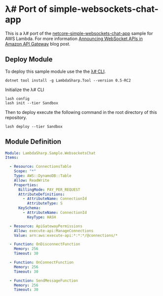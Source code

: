 # λ# Port of simple-websockets-chat-app

This is a λ# port of the [netcore-simple-websockets-chat-app](https://github.com/normj/netcore-simple-websockets-chat-app) sample for AWS Lambda. For more information [Announcing WebSocket APIs in Amazon API Gateway](https://aws.amazon.com/blogs/compute/announcing-websocket-apis-in-amazon-api-gateway/) blog post.

## Deploy Module

To deploy this sample module use the the [λ# CLI](https://github.com/LambdaSharp/LambdaSharpTool).
```
dotnet tool install -g LambdaSharp.Tool --version 0.5-RC2
```

Initialize the λ# CLI
```
lash config
lash init --tier Sandbox
```

Then to deploy execute the following command in the root directory of this repository.
```
lash deploy --tier Sandbox
```

## Module Definition

```yaml
Module: LambdaSharp.Sample.WebsocketsChat
Items:

  - Resource: ConnectionsTable
    Scope: "*"
    Type: AWS::DynamoDB::Table
    Allow: ReadWrite
    Properties:
      BillingMode: PAY_PER_REQUEST
      AttributeDefinitions:
        - AttributeName: ConnectionId
          AttributeType: S
      KeySchema:
        - AttributeName: ConnectionId
          KeyType: HASH

  - Resource: ApiGatewayPermissions
    Allow: execute-api:ManageConnections
    Value: arn:aws:execute-api:*:*:*/@connections/*

  - Function: OnDisconnectFunction
    Memory: 256
    Timeout: 30

  - Function: OnConnectFunction
    Memory: 256
    Timeout: 30

  - Function: SendMessageFunction
    Memory: 256
    Timeout: 30
```
